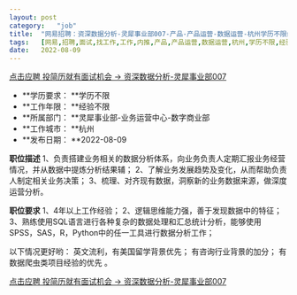 ```yaml
---
layout:	post
category:	"job"
title:	"网易招聘：资深数据分析-灵犀事业部007-产品-产品运营-数据运营-杭州学历不限经验不限"
tags:	[网易,招聘,面试,找工作,工作,内推,产品,产品运营,数据运营,杭州,学历不限,经验不限]
date:	2022-08-09
---
```


[点击应聘 投简历就有面试机会 -> 资深数据分析-灵犀事业部007](http://mobile.bole.netease.com/bole/boleDetail?id=42196&employeeId=346f03c3cda5f04c&key=all)



- **学历要求： **学历不限
- **工作年限： **经验不限
- **所属部门： **灵犀事业部-业务运营中心-数字商业部
- **工作城市： **杭州
- **发布日期： **2022-08-09



**职位描述**
1、负责搭建业务相关的数据分析体系，向业务负责人定期汇报业务经营情况，并从数据中提炼分析结果辅；
2、了解业务发展趋势及变化，从而帮助负责人制定相关业务决策；
3、梳理、对齐现有数据，洞察新的业务数据来源，做深度运营分析。



**职位要求**
1、4年以上工作经验；
2、逻辑思维能力强，善于发现数据中的特征；
3、熟练使用SQL语言进行各种复杂的数据处理和汇总统计分析，能够使用SPSS，SAS，R，Python中的任一工具进行数据分析工作；

以下情况更好哟：
英文流利，有美国留学背景优先；
有咨询行业背景的加分；
有数据爬虫类项目经验的优先 。



[点击应聘 投简历就有面试机会 -> 资深数据分析-灵犀事业部007](http://mobile.bole.netease.com/bole/boleDetail?id=42196&employeeId=346f03c3cda5f04c&key=all)